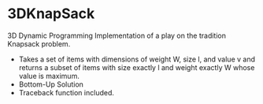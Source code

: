 # 3DKnapSack
3D Dynamic Programming Implementation of a play on the tradition Knapsack problem.
- Takes a set of items with dimensions of weight W, size l, and value v and returns a subset of items with size exactly l and weight exactly W whose value is maximum.
- Bottom-Up Solution
- Traceback function included.

